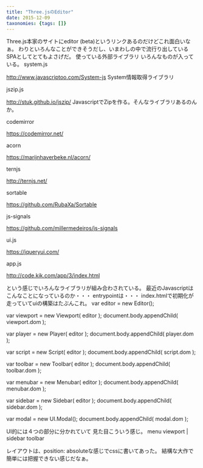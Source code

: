 ```yaml
---
title: "Three.jsのEditor"
date: 2015-12-09
taxonomies: {tags: []}
---
```


Three.js本家のサイトにeditor (beta)というリンクあるのだけどこれ面白いなぁ。
わりといろんなことができそうだし、いまわしの中で流行り出しているSPAとしてとてもよさげだ。
使っている外部ライブラリ
いろんなものが入っている。
system.js

http://www.javascriptoo.com/System-js
System情報取得ライブラリ

jszip.js

http://stuk.github.io/jszip/
JavascriptでZipを作る。そんなライブラリあるのんか。

codemirror

https://codemirror.net/

acorn

https://marijnhaverbeke.nl/acorn/

ternjs

http://ternjs.net/

sortable

https://github.com/RubaXa/Sortable

js-signals

https://github.com/millermedeiros/js-signals

ui.js

https://jqueryui.com/

app.js

http://code.kik.com/app/3/index.html

という感じでいろんなライブラリが組み合わされている。
最近のJavascriptはこんなことになっているのか・・・
entrypointは・・・
index.htmlで初期化が走っていてuiの構築はたぶんこれ。
var editor = new Editor();

var viewport = new Viewport( editor );
document.body.appendChild( viewport.dom );

var player = new Player( editor );
document.body.appendChild( player.dom );

var script = new Script( editor );
document.body.appendChild( script.dom );

var toolbar = new Toolbar( editor );
document.body.appendChild( toolbar.dom );

var menubar = new Menubar( editor );
document.body.appendChild( menubar.dom );

var sidebar = new Sidebar( editor );
document.body.appendChild( sidebar.dom );

var modal = new UI.Modal();
document.body.appendChild( modal.dom );

UI的には４つの部分に分かれていて
見た目こういう感じ。
menu
viewport | sidebar
toolbar

レイアウトは、position: absoluteな感じでcssに書いてあった。
結構な大作で簡単には把握できない感じだなぁ。
